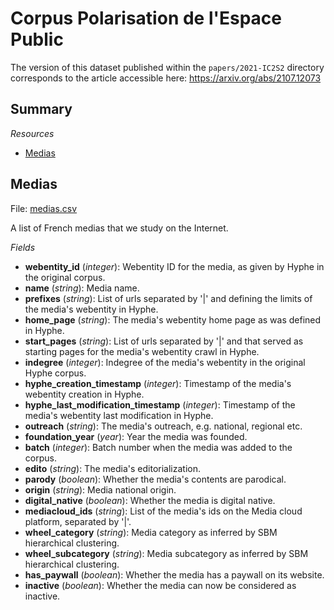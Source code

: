 # Corpus Polarisation de l'Espace Public

The version of this dataset published within the `papers/2021-IC2S2` directory corresponds to the article accessible here: https://arxiv.org/abs/2107.12073

## Summary

*Resources*

* [Medias](#medias)

<h2 id="medias">Medias</h2>

File: [medias.csv](./medias.csv)

A list of French medias that we study on the Internet.

*Fields*

* **webentity_id** (*integer*): Webentity ID for the media, as given by Hyphe in the original corpus.
* **name** (*string*): Media name.
* **prefixes** (*string*): List of urls separated by '|' and defining the limits of the media's webentity in Hyphe.
* **home_page** (*string*): The media's webentity home page as was defined in Hyphe.
* **start_pages** (*string*): List of urls separated by '|' and that served as starting pages for the media's webentity crawl in Hyphe.
* **indegree** (*integer*): Indegree of the media's webentity in the original Hyphe corpus.
* **hyphe_creation_timestamp** (*integer*): Timestamp of the media's webentity creation in Hyphe.
* **hyphe_last_modification_timestamp** (*integer*): Timestamp of the media's webentity last modification in Hyphe.
* **outreach** (*string*): The media's outreach, e.g. national, regional etc.
* **foundation_year** (*year*): Year the media was founded.
* **batch** (*integer*): Batch number when the media was added to the corpus.
* **edito** (*string*): The media's editorialization.
* **parody** (*boolean*): Whether the media's contents are parodical.
* **origin** (*string*): Media national origin.
* **digital_native** (*boolean*): Whether the media is digital native.
* **mediacloud_ids** (*string*): List of the media's ids on the Media cloud platform, separated by '|'.
* **wheel_category** (*string*): Media category as inferred by SBM hierarchical clustering.
* **wheel_subcategory** (*string*): Media subcategory as inferred by SBM hierarchical clustering.
* **has_paywall** (*boolean*): Whether the media has a paywall on its website.
* **inactive** (*boolean*): Whether the media can now be considered as inactive.

